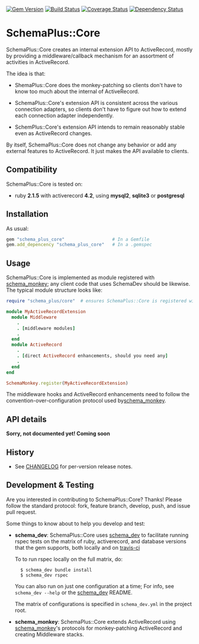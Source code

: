 [![Gem Version](https://badge.fury.io/rb/schema_plus_core.svg)](http://badge.fury.io/rb/schema_plus_core)
[![Build Status](https://secure.travis-ci.org/SchemaPlus/schema_plus_core.svg)](http://travis-ci.org/SchemaPlus/schema_plus_core)
[![Coverage Status](https://img.shields.io/coveralls/SchemaPlus/schema_plus_core.svg)](https://coveralls.io/r/SchemaPlus/schema_plus_core)
[![Dependency Status](https://gemnasium.com/lomba/schema_plus_core.svg)](https://gemnasium.com/SchemaPlus/schema_plus_core)

# SchemaPlus::Core

SchemaPlus::Core creates an internal extension API to ActiveRecord, mostly by providing a middleware/callback mechanism for an assortment of activities in ActiveRecord.  

The idea is that:

* ShemaPlus::Core does the monkey-patching so clients don't have to know too much about the internal of ActiveRecord. 

* SchemaPlus::Core's extension API is consistent across the various connection adapters, so clients don't have to figure out how to extend each connection adapter independently.

* SchemPlus::Core's extension API intends to remain reasonably stable even as ActiveRecord changes.

By itself, SchemaPlus::Core does not change any behavior or add any external features to ActiveRecord.  It just makes the API available to clients.


## Compatibility

SchemaPlus::Core is tested on:

<!-- SCHEMA_DEV: MATRIX - begin -->
<!-- These lines are auto-generated by schema_dev based on schema_dev.yml -->
* ruby **2.1.5** with activerecord **4.2**, using **mysql2**, **sqlite3** or **postgresql**

<!-- SCHEMA_DEV: MATRIX - end -->


## Installation

As usual:

```ruby
gem "schema_plus_core"                  # In a Gemfile
gem.add_depencency "schema_plus_core"   # In a .gemspec
```


## Usage

SchemaPlus::Core is implemented as module registered with [schema_monkey](https://github.com/SchemaPlus/schema_monkey); any client code that uses SchemaDev should be likewise.  The typical module structure looks like:

```ruby
require "schema_plus/core"  # ensures SchemaPlus::Core is registered with SchemaMonkey first

module MyActiveRecordExtension
  module Middleware
    .
    . [middleware modules]
    .
  end 
  module ActiveRecord
    .
    . [direct ActiveRecord enhancements, should you need any]
    .
  end
end

SchemaMonkey.register(MyActiveRecordExtension)
```

The middleware hooks and ActiveRecord enhancements need to follow the convention-over-configuration protocol used by[schema_monkey](https://github.com/SchemaPlus/schema_monkey).

## API details

**Sorry, not documented yet!  Coming soon**

## History

*   See [CHANGELOG](CHANGELOG.md) for per-version release notes.

## Development & Testing

Are you interested in contributing to SchemaPlus::Core?  Thanks!  Please follow the standard protocol: fork, feature branch, develop, push, and issue pull request.

Some things to know about to help you develop and test:

* **schema_dev**:  SchemaPlus::Core uses [schema_dev](https://github.com/SchemaPlus/schema_dev) to
  facilitate running rspec tests on the matrix of ruby, activerecord, and database
  versions that the gem supports, both locally and on
  [travis-ci](http://travis-ci.org/SchemaPlus/schema_plus_core)

  To to run rspec locally on the full matrix, do:

        $ schema_dev bundle install
        $ schema_dev rspec

  You can also run on just one configuration at a time;  For info, see `schema_dev --help` or the [schema_dev](https://github.com/SchemaPlus/schema_dev) README.

  The matrix of configurations is specified in `schema_dev.yml` in
  the project root.

* **schema_monkey**: SchemaPlus::Core extends ActiveRecord using
  [schema_monkey](https://github.com/SchemaPlus/schema_monkey)'s protocols for monkey-patching ActiveRecord and creating Middleware stacks.
